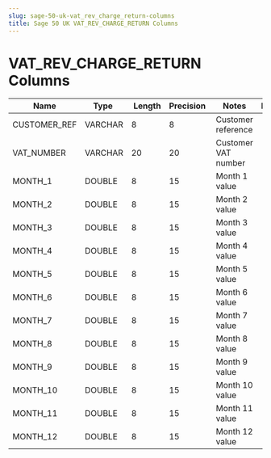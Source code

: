 ```yaml
---
slug: sage-50-uk-vat_rev_charge_return-columns
title: Sage 50 UK VAT_REV_CHARGE_RETURN Columns
---
```

# VAT_REV_CHARGE_RETURN Columns

| Name | Type  |  Length | Precision  |  Notes  | Example |
| --- | --- | --- | --- | --- | --- |
| CUSTOMER_REF | VARCHAR | 8 | 8 | Customer reference |  |
| VAT_NUMBER | VARCHAR | 20 | 20 | Customer VAT number |  |
| MONTH_1 | DOUBLE | 8 | 15 | Month 1 value |  |
| MONTH_2 | DOUBLE | 8 | 15 | Month 2 value |  |
| MONTH_3 | DOUBLE | 8 | 15 | Month 3 value |  |
| MONTH_4 | DOUBLE | 8 | 15 | Month 4 value |  |
| MONTH_5 | DOUBLE | 8 | 15 | Month 5 value |  |
| MONTH_6 | DOUBLE | 8 | 15 | Month 6 value |  |
| MONTH_7 | DOUBLE | 8 | 15 | Month 7 value |  |
| MONTH_8 | DOUBLE | 8 | 15 | Month 8 value |  |
| MONTH_9 | DOUBLE | 8 | 15 | Month 9 value |  |
| MONTH_10 | DOUBLE | 8 | 15 | Month 10 value |  |
| MONTH_11 | DOUBLE | 8 | 15 | Month 11 value |  |
| MONTH_12 | DOUBLE | 8 | 15 | Month 12 value |  |
